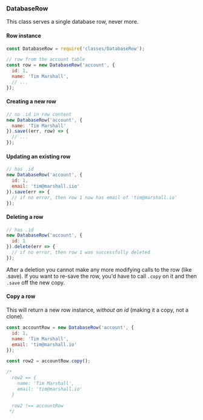 ### DatabaseRow

This class serves a single database row, never more.

#### Row instance

```js
const DatabaseRow = require('classes/DatabaseRow');

// row from the account table
const row = new DatabaseRow('account', {
  id: 1,
  name: 'Tim Marshall',
  // ...
});
```

#### Creating a new row

```js
// no .id in row content
new DatabaseRow('account', {
  name: 'Tim Marshall'
}).save((err, row) => {
  // ...
});
```

#### Updating an existing row

```js
// has .id
new DatabaseRow('account', {
  id: 1,
  email: 'tim@marshall.iio'
}).save(err => {
  // if no error, then row 1 now has email of 'tim@marshall.io'
});
```

#### Deleting a row

```js
// has .id
new DatabaseRow('account', {
  id: 1
}).delete(err => {
  // if no error, then row 1 was successfully deleted
});
```

After a deletion you cannot make any more modifying calls to the row (like .save).
If you want to re-save the row, you'd have to call `.copy` on it and then `.save` off the new copy.


#### Copy a row

This will return a new row instance, _without an id_ (making it a copy, not a clone).

```js
const accountRow = new DatabaseRow('account', {
  id: 1,
  name: 'Tim Marshall',
  email: 'tim@marshall.io'
});

const row2 = accountRow.copy();

/*
  row2 == {
    name: 'Tim Marshall',
    email: 'tim@marshall.io'
  }

  row2 !== accountRow
 */
```

